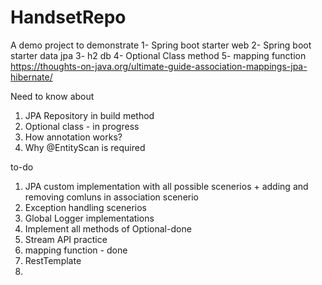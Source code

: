 # HandsetRepo
A demo project to demonstrate
1- Spring boot starter web
2- Spring boot starter data jpa
3- h2 db
4- Optional Class method
5- mapping function
https://thoughts-on-java.org/ultimate-guide-association-mappings-jpa-hibernate/

Need to know about
1) JPA Repository in build method
2) Optional class - in progress
3) How annotation works?
4) Why @EntityScan is required

to-do
1) JPA custom implementation with all possible scenerios + adding and removing comluns in association scenerio
2) Exception handling scenerios
3) Global Logger implementations
4) Implement all methods of Optional-done
5) Stream API practice
6) mapping function - done
7) RestTemplate
8) 
